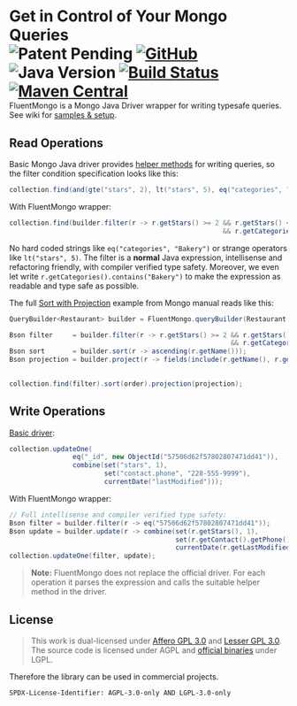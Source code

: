 # Get in Control of Your Mongo Queries <div style="float:right">![Patent Pending](https://img.shields.io/badge/patent-pending-informational) [![GitHub](https://img.shields.io/badge/license-LGPL_3.0-success)](LICENSE) ![Java Version](https://img.shields.io/badge/java-%3E%3D%208-success) [![Build Status](https://travis-ci.org/streamx-co/FluentMongo.svg?branch=release)](https://travis-ci.org/streamx-co/FluentMongo) [![Maven Central](https://img.shields.io/maven-central/v/co.streamx.fluent/fluent-mongo?label=maven%20central)](https://search.maven.org/search?q=g:%22co.streamx.fluent%22%20AND%20a:%22fluent-mongo%22)</div>

FluentMongo is a Mongo Java Driver wrapper for writing typesafe queries. See wiki for [samples & setup](https://github.com/streamx-co/FluentMongo/wiki).

## Read Operations

Basic Mongo Java driver provides [helper methods](https://mongodb.github.io/mongo-java-driver/4.1/driver/tutorials/perform-read-operations/#filters-helper) for writing queries, so the filter condition specification looks like this:

```java
collection.find(and(gte("stars", 2), lt("stars", 5), eq("categories", "Bakery")));
```

With FluentMongo wrapper:

```java
collection.find(builder.filter(r -> r.getStars() >= 2 && r.getStars() < 5
                                                      && r.getCategories().contains("Bakery")));
```

No hard coded strings like `eq("categories", "Bakery")` or strange operators like `lt("stars", 5)`. The filter is a **normal** Java expression, intellisense and refactoring friendly, with compiler verified type safety. Moreover, we even let write `r.getCategories().contains("Bakery")` to make the expression as readable and type safe as possible.

The full [Sort with Projection](https://mongodb.github.io/mongo-java-driver/4.1/driver/tutorials/perform-read-operations/#sort-with-projections) example from Mongo manual reads like this:

```java
QueryBuilder<Restaurant> builder = FluentMongo.queryBuilder(Restaurant.class); // can be static

Bson filter     = builder.filter(r -> r.getStars() >= 2 && r.getStars() < 5
                                                        && r.getCategories().contains("Bakery"));
Bson sort       = builder.sort(r -> ascending(r.getName()));
Bson projection = builder.project(r -> fields(include(r.getName(), r.getStars(), r.getCategories()),
                                                                                      excludeId()));

collection.find(filter).sort(order).projection(projection);
```

## Write Operations

[Basic driver](https://mongodb.github.io/mongo-java-driver/4.1/driver/tutorials/perform-write-operations/#update-a-single-document):

```java
collection.updateOne(
                eq("_id", new ObjectId("57506d62f57802807471dd41")),
                combine(set("stars", 1),
                        set("contact.phone", "228-555-9999"),
                        currentDate("lastModified")));
```

With FluentMongo wrapper:

```java
// Full intellisense and compiler verified type safety:
Bson filter = builder.filter(r -> eq("57506d62f57802807471dd41"));
Bson update = builder.update(r -> combine(set(r.getStars(), 1),
                                          set(r.getContact().getPhone(), "228-555-9999"),
                                          currentDate(r.getLastModified())));
collection.updateOne(filter, update);
```

> **Note:** FluentMongo does not replace the official driver. For each operation it parses the expression and calls the suitable helper method in the driver.

## License

> This work is dual-licensed under [Affero GPL 3.0](https://opensource.org/licenses/AGPL-3.0) and [Lesser GPL 3.0](https://opensource.org/licenses/LGPL-3.0).
The source code is licensed under AGPL and [official binaries](https://search.maven.org/search?q=g:%22co.streamx.fluent%22%20AND%20a:%22fluent-mongo%22) under LGPL.

Therefore the library can be used in commercial projects.

`SPDX-License-Identifier: AGPL-3.0-only AND LGPL-3.0-only`
